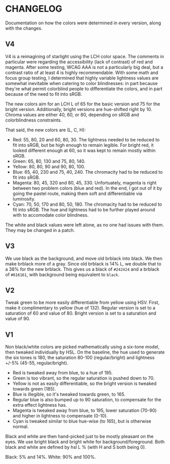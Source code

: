 # CHANGELOG
Documentation on how the colors were determined in every version, along with the changes.

## V4
V4 is a reimagining of starlight using the LCH color space.
The comments in particular were regarding the accessibility (lack of contrast) of red and magenta.
After some testing, WCAG AAA is not a particularly big deal, but a contrast ratio of at least 4 is highly recommendable.
With some math and focus group testing,
I determined that highly variable lightness values are somewhat inevitable when catering to color blindnesses:
in part because they're what permit colorblind people to differentiate the colors,
and in part because of the need to fit into sRGB.

The new colors aim for an LCH L of 65 for the basic version and 75 for the bright version.
Additionally, bright versions are hue-shifted right by 10.
Chroma values are either 40, 60, or 80, depending on sRGB and colorblindness constraints.

That said, the new colors are (L, C, H):
* Red: 55, 80, 20 and 60, 80, 30.
  The lightness needed to be reduced to fit into sRGB, but be high enough to remain legible.
  For bright red, it looked different enough at 60, so it was kept to remain mostly within sRGB.
* Green: 65, 80, 130 and 75, 80, 140.
* Yellow: 80, 80, 90 and 90, 80, 100.
* Blue: 65, 40, 230 and 75, 40, 240.
  The chromacity had to be reduced to fit into sRGB.
* Magenta: 80, 45, 320 and 80, 45, 330.
  Unfortuately, magenta is right between two problem colors (blue and red).
  In the end, I got out of it by going the pastel route, making them soft
  and differentiable via luminosity.
* Cyan: 70, 50, 170 and 80, 50, 180.
  The chromacity had to be reduced to fit into sRGB.
  The hue and lightness had to be further played around with to accomodate color blindness.

The white and black values were left alone, as no one had issues with them.
They may be changed in a patch.

## V3
We use black as the background, and move old brblack into black.
We then make brblack more of a gray.
Since old brblack is 14% L, we double that to a 38% for the new brblack.
This gives us a black of `#242424` and a brblack of `#616161`,
with background being equivalent to `black`.

## V2
Tweak green to be more easily differentiable from yellow using HSV.
First, make it complimentary to yellow (hue of 132).
Regular version is set to a saturation of 60 and value of 80.
Bright version is set to a saturation and value of 90.

## V1
Non black/white colors are picked mathematically using a six-tone model, then tweaked individually by HSL.
On the baseline, the hue used to generate the six tones is 180, the saturation 80-100 (regular/bright) and lightness +/-5% (45-55, regular/bright).

* Red is tweaked away from blue, to a hue of 195.
* Green is too vibrant, so the regular saturation is pushed down to 70.
* Yellow is not as easily differentiable, so the bright version is tweaked towards green (185).
* Blue is illegible, so it's tweaked towards green, to 165.
* Regular blue is also bumped up to 90 saturation, to compensate for the extra effect lightness has.
* Magenta is tweaked away from blue, to 195, lower saturation (70-90) and higher in lightness to compensate (0-10).
* Cyan is tweaked similar to blue hue-wise (to 165), but is otherwise normal.

Black and white are then hand-picked just to be mostly pleasant on the eyes.
We use bright black and bright white for background/foreground.
Both black and white are defined by hsl L % (with H and S both being 0).

Black: 5% and 14%.
White: 90% and 100%.
